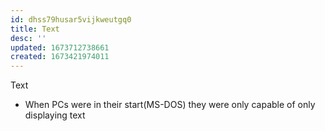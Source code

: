 ```yaml
---
id: dhss79husar5vijkweutgq0
title: Text
desc: ''
updated: 1673712738661
created: 1673421974011
---
```


Text
 

-   When PCs were in their start(MS-DOS) they were only capable of only displaying text

